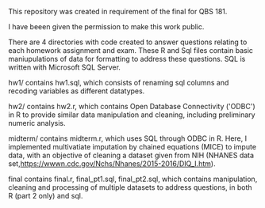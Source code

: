 This repository was created in requirement of the final for QBS 181.

I have beeen given the permission to make this work public.

There are 4 directories with code created to answer questions relating to each homework assignment and exam. These R and Sql files contain basic maniupulations of data for formatting to address these questions. SQL is written with Microsoft SQL Server.

hw1/ contains hw1.sql, which consists of renaming sql columns and recoding variables as different datatypes.

hw2/ contains hw2.r, which contains Open Database Connectivity ('ODBC') in R to provide similar data manipulation and cleaning, including preliminary numeric analysis.

midterm/ contains midterm.r, which uses SQL through ODBC in R. Here, I implemented multivatiate imputation by chained equations (MICE) to impute data, with an objective of cleaning a dataset given from NIH (NHANES data set,https://wwwn.cdc.gov/Nchs/Nhanes/2015-2016/DIQ_I.htm).

final contains final.r, final_pt1.sql, final_pt2.sql, which contains manipulation, cleaning and processing of multiple datasets to address questions, in both R (part 2 only) and sql.
